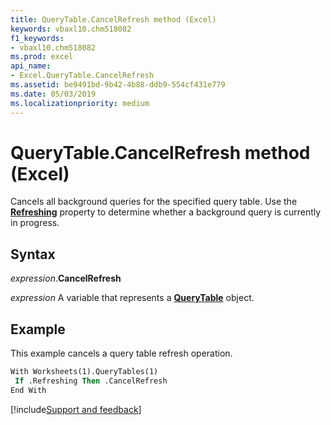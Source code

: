 ```yaml
---
title: QueryTable.CancelRefresh method (Excel)
keywords: vbaxl10.chm518082
f1_keywords:
- vbaxl10.chm518082
ms.prod: excel
api_name:
- Excel.QueryTable.CancelRefresh
ms.assetid: be9491bd-9b42-4b88-ddb9-554cf431e779
ms.date: 05/03/2019
ms.localizationpriority: medium
---
```



# QueryTable.CancelRefresh method (Excel)

Cancels all background queries for the specified query table. Use the **[Refreshing](Excel.QueryTable.Refreshing.md)** property to determine whether a background query is currently in progress.


## Syntax

_expression_.**CancelRefresh**

_expression_ A variable that represents a **[QueryTable](Excel.QueryTable.md)** object.


## Example

This example cancels a query table refresh operation.

```vb
With Worksheets(1).QueryTables(1) 
 If .Refreshing Then .CancelRefresh 
End With 

```




[!include[Support and feedback](~/includes/feedback-boilerplate.md)]
